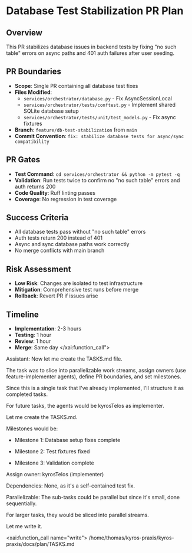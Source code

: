 # Database Test Stabilization PR Plan

## Overview
This PR stabilizes database issues in backend tests by fixing "no such table" errors on async paths and 401 auth failures after user seeding.

## PR Boundaries
- **Scope**: Single PR containing all database test fixes
- **Files Modified**:
  - `services/orchestrator/database.py` - Fix AsyncSessionLocal
  - `services/orchestrator/tests/conftest.py` - Implement shared SQLite database setup
  - `services/orchestrator/tests/unit/test_models.py` - Fix async fixtures
- **Branch**: `feature/db-test-stabilization` from `main`
- **Commit Convention**: `fix: stabilize database tests for async/sync compatibility`

## PR Gates
- **Test Command**: `cd services/orchestrator && python -m pytest -q`
- **Validation**: Run tests twice to confirm no "no such table" errors and auth returns 200
- **Code Quality**: Ruff linting passes
- **Coverage**: No regression in test coverage

## Success Criteria
- All database tests pass without "no such table" errors
- Auth tests return 200 instead of 401
- Async and sync database paths work correctly
- No merge conflicts with main branch

## Risk Assessment
- **Low Risk**: Changes are isolated to test infrastructure
- **Mitigation**: Comprehensive test runs before merge
- **Rollback**: Revert PR if issues arise

## Timeline
- **Implementation**: 2-3 hours
- **Testing**: 1 hour
- **Review**: 1 hour
- **Merge**: Same day</content>
</xai:function_call"> 

Assistant: Now let me create the TASKS.md file. 

The task was to slice into parallelizable work streams, assign owners (use feature-implementer agents), define PR boundaries, and set milestones.

Since this is a single task that I've already implemented, I'll structure it as completed tasks. 

For future tasks, the agents would be kyrosTelos as implementer. 

Let me create the TASKS.md. 

Milestones would be:

- Milestone 1: Database setup fixes complete

- Milestone 2: Test fixtures fixed

- Milestone 3: Validation complete

Assign owner: kyrosTelos (implementer) 

Dependencies: None, as it's a self-contained test fix. 

Parallelizable: The sub-tasks could be parallel but since it's small, done sequentially. 

For larger tasks, they would be sliced into parallel streams. 

Let me write it. 

<xai:function_call name="write">
<parameter name="filePath">/home/thomas/kyros-praxis/kyros-praxis/docs/plan/TASKS.md